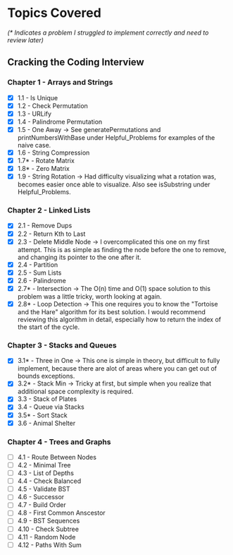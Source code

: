 # Topics Covered 
*(\* Indicates a problem I struggled to implement correctly and need to review later)*

## Cracking the Coding Interview

### Chapter 1 - Arrays and Strings

- [x] 1.1 - Is Unique
- [x] 1.2 - Check Permutation
- [x] 1.3 - URLify
- [x] 1.4 - Palindrome Permutation
- [x] 1.5 - One Away -> See generatePermutations and printNumbersWithBase under Helpful_Problems for examples of the naive case.
- [x] 1.6 - String Compression
- [x] 1.7\* - Rotate Matrix
- [x] 1.8\* - Zero Matrix
- [x] 1.9 - String Rotation -> Had difficulty visualizing what a rotation was, becomes easier once able to visualize. Also see isSubstring under Helpful_Problems.

### Chapter 2 - Linked Lists

- [x] 2.1 - Remove Dups
- [x] 2.2 - Return Kth to Last
- [x] 2.3 - Delete Middle Node -> I overcomplicated this one on my first attempt. This is as simple as finding the node before the one to remove, and changing its pointer to the one after it.
- [x] 2.4 - Partition
- [x] 2.5 - Sum Lists
- [x] 2.6 - Palindrome
- [x] 2.7\* - Intersection -> The O(n) time and O(1) space solution to this problem was a little tricky, worth looking at again.
- [x] 2.8\* - Loop Detection -> This one requires you to know the "Tortoise and the Hare" algorithm for its best solution. I would recommend reviewing this algorithm in detail, especially how to return the index of the start of the cycle.

### Chapter 3 - Stacks and Queues

- [x] 3.1\* - Three in One -> This one is simple in theory, but difficult to fully implement, because there are alot of areas where you can get out of bounds exceptions.
- [x] 3.2\* - Stack Min -> Tricky at first, but simple when you realize that additional space complexity is required.
- [x] 3.3 - Stack of Plates
- [x] 3.4 - Queue via Stacks
- [x] 3.5\* - Sort Stack
- [x] 3.6 - Animal Shelter

### Chapter 4 - Trees and Graphs

- [ ] 4.1 - Route Between Nodes
- [ ] 4.2 - Minimal Tree
- [ ] 4.3 - List of Depths
- [ ] 4.4 - Check Balanced
- [ ] 4.5 - Validate BST
- [ ] 4.6 - Successor
- [ ] 4.7 - Build Order
- [ ] 4.8 - First Common Anscestor
- [ ] 4.9 - BST Sequences
- [ ] 4.10 - Check Subtree
- [ ] 4.11 - Random Node
- [ ] 4.12 - Paths With Sum
